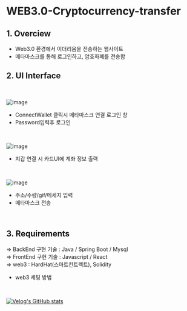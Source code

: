 # WEB3.0-Cryptocurrency-transfer

## 1. Overciew
- Web3.0 환경에서 이더리움을 전송하는 웹사이트
- 메타마스크를 통해 로그인하고, 암호화폐를 전송함

## 2. UI Interface
<br>

![image](https://user-images.githubusercontent.com/40832965/187368151-e9000d10-7234-4e71-ba4a-ab29a82f84c7.png)
<br>
- ConnectWallet 클릭시 메타마스크 연결 로그인 창
- Password입력후 로그인


<br>

![image](https://user-images.githubusercontent.com/40832965/187368327-f932c287-60e0-488b-a086-5c21917a4bc0.png)
<br>
- 지갑 연결 시 카드UI에 계좌 정보 출력

<br>

![image](https://user-images.githubusercontent.com/40832965/187368406-afbb5b28-f009-436c-8fdd-bdbe987b1a4a.png)
<br>

- 주소/수량/gif/메세지 입력
- 메타마스크 전송

<br>

## 3. Requirements



 => BackEnd 구현 기술 : Java / Spring Boot / Mysql <br>
 => FrontEnd 구현 기술 : Javascript / React <br>
 => web3 : HardHat(스마트컨트렉트), Solidity
 
 * web3 세팅 방법 
 <br>
  
  [![Velog's GitHub stats](https://velog-readme-stats.vercel.app/api?name=dongzooo&tag=Robsten)](https://velog.io/@dongzooo/%EB%B8%94%EB%A1%9D%EC%B2%B4%EC%9D%B8-web3.0-%EA%B0%9C%EB%B0%9C%EC%9D%84-%EB%8F%84%EC%99%80%EC%A3%BC%EB%8A%94-%EC%84%B8%ED%8C%85-Hardhat)
